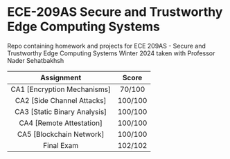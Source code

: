 # ECE-209AS Secure and Trustworthy Edge Computing Systems
Repo containing homework and projects for ECE 209AS - Secure and Trustworthy Edge Computing Systems Winter 2024 taken with Professor Nader Sehatbakhsh

| Assignment | Score | 
| :-: | :-: |
| CA1 [Encryption Mechanisms] | 70/100 |
| CA2 [Side Channel Attacks] | 100/100 |
| CA3 [Static Binary Analysis] | 100/100 |
| CA4 [Remote Attestation] | 100/100 |
| CA5 [Blockchain Network] | 100/100 |
| Final Exam | 102/102 |
